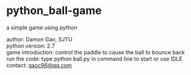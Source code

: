 # python_ball-game
a simple game using python

author: Damon Gao, SJTU  
python version: 2.7  
game introduction: control the paddle to cause the ball to bounce back  
run the code: type python ball.py in command line to start or use IDLE    
contact: gaoc96@qq.com
